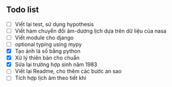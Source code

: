 ## Todo list ##

* [ ] Viết lại test, sử dụng hypothesis
* [ ] Viết hàm chuyển đổi âm-dương lịch dựa trên dữ liệu của nasa
* [ ] Viết module cho django
* [ ] optional typing using mypy
* [x] Tạo ảnh lá số bằng python
* [x] Xử lý thiên bàn cho chuẩn
* [x] Sửa lại trường hợp sinh năm 1983
* [ ] Viết lại Readme, cho thêm các bước an sao
* [ ] Tích hợp lịch âm theo tiết khí
